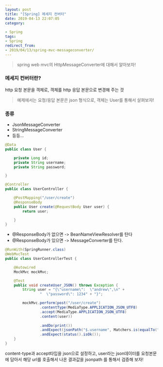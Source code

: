 ```yaml
---
layout: post
title: "[Spring] 메세지 컨버터"
date: 2019-04-13 22:07:05
category: 
 
- Spring
tags: 
- Spring
redirect_from: 
- 2019/04/13/spring-mvc-messageconverter/
---
```

> spring web mvc의  HttpMessageConverter에 대해서 알아보자!



### 메세지 컨버터란? 

http 요청 본문을 객체로, 객체를 http 응답 본문으로 변경해 주는 것

> 예제에서는 요청/응답 본문은 json 형식으로, 객체는 User를 통해서 살펴보자!



### 종류

- JsonMessageConverter
- StringMessageConverter 
- 등등...



```java
@Data
public class User {

    private Long id;
    private String username;
    private String password;

}
```



```java
@Controller
public class UserController {

    @PostMapping("/user/create")
  	@ResponseBody
    public User create(@RequestBody User user) {
        return user;

    }
}
```

- @ResponseBody가 없으면 -> BeanNameViewResolver를 탄다
- @ResponseBody가 있으면 -> MessageConverter를 탄다.



```java
@RunWith(SpringRunner.class)
@WebMvcTest
public class UserControllerTest {

    @Autowired
    MockMvc mockMvc;

    @Test
    public void createUser_JSON() throws Exception {
        String user = "{\"username\":  \"andrew\",\n" +
                "  \"password\": 1234" + "}";

      	mockMvc.perform(post("/user/create")
                .contentType(MediaType.APPLICATION_JSON_UTF8)
                .accept(MediaType.APPLICATION_JSON_UTF8)
                .content(user))
                 
                .andDo(print())
                .andExpect(jsonPath("$.username", Matchers.is(equalTo("andrew"))))
                .andExpect(status().isOk());
    }
}
```

content-type과 accept타입을 json으로 설정하고, user라는 json데이터를 요청본문에 담아서 해당 url를 호출해서 나온 결과값을 jsonpath 를 통해서 검증해 보자! 



